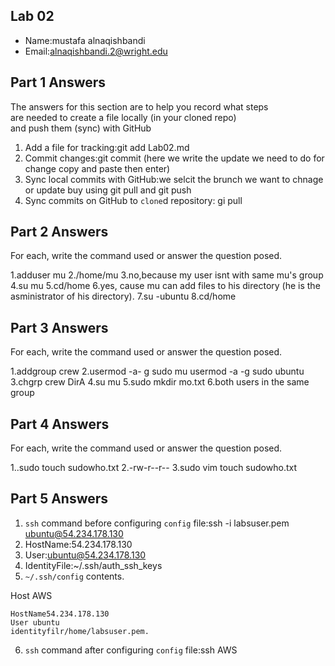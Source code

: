 ## Lab 02

- Name:mustafa alnaqishbandi
- Email:alnaqishbandi.2@wright.edu

## Part 1 Answers

The answers for this section are to help you record what steps  
are needed to create a file locally (in your cloned repo)  
and push them (sync) with GitHub

1. Add a file for tracking:git add Lab02.md
2. Commit changes:git commit (here we write the update we need to do for change copy and paste then enter)
3. Sync local commits with GitHub:we selcit the brunch we want to chnage or update buy using git pull and git push
4. Sync commits on GitHub to `clone`d repository: gi pull 

## Part 2 Answers

For each, write the command used or answer the question posed.

1.adduser mu
2./home/mu
3.no,because my user isnt with same mu's group
4.su mu
5.cd/home
6.yes, cause mu can add files to his directory (he is the asministrator of his directory).
7.su -ubuntu 
8.cd/home

## Part 3 Answers

For each, write the command used or answer the question posed.

1.addgroup crew
2.usermod -a- g sudo mu 
usermod -a -g sudo ubuntu 
3.chgrp crew DirA
4.su mu
5.sudo mkdir mo.txt
6.both users in the same group

## Part 4 Answers

For each, write the command used or answer the question posed.

1..sudo touch sudowho.txt
2.-rw-r--r--
3.sudo vim touch sudowho.txt

## Part 5 Answers

1. `ssh` command before configuring `config` file:ssh -i labsuser.pem ubuntu@54.234.178.130
2. HostName:54.234.178.130
3. User:ubuntu@54.234.178.130
4. IdentityFile:~/.ssh/auth_ssh_keys
5. `~/.ssh/config` contents.
   
Host AWS
```
HostName54.234.178.130
User ubuntu
identityfilr/home/labsuser.pem.
```

6. `ssh` command after configuring `config` file:ssh AWS
